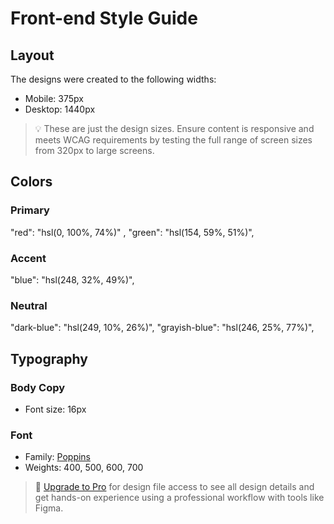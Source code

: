 # Front-end Style Guide

## Layout

The designs were created to the following widths:

- Mobile: 375px
- Desktop: 1440px

> 💡 These are just the design sizes. Ensure content is responsive and meets WCAG requirements by testing the full range of screen sizes from 320px to large screens.

## Colors

### Primary

"red": "hsl(0, 100%, 74%)" ,
"green": "hsl(154, 59%, 51%)",

### Accent

"blue": "hsl(248, 32%, 49%)",

### Neutral

"dark-blue": "hsl(249, 10%, 26%)",
"grayish-blue": "hsl(246, 25%, 77%)",

## Typography

### Body Copy

- Font size: 16px

### Font

- Family: [Poppins](https://fonts.google.com/specimen/Poppins)
- Weights: 400, 500, 600, 700

> 💎 [Upgrade to Pro](https://www.frontendmentor.io/pro?ref=style-guide) for design file access to see all design details and get hands-on experience using a professional workflow with tools like Figma.
